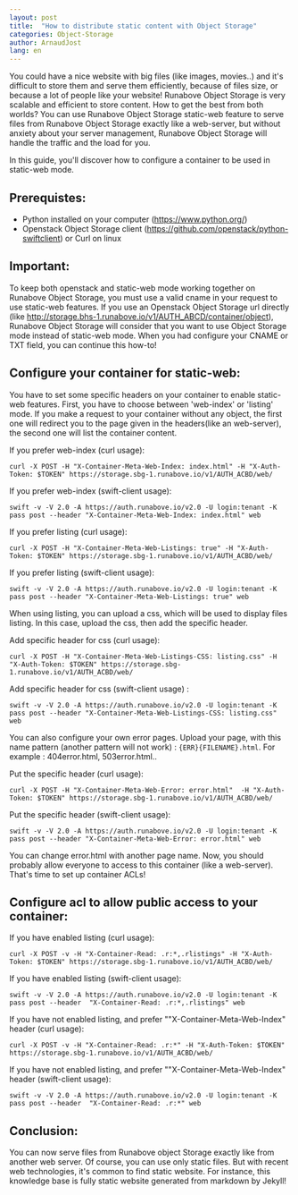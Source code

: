 ```yaml
---
layout: post
title:  "How to distribute static content with Object Storage"
categories: Object-Storage
author: ArnaudJost
lang: en
---
```


You could have a nice website with big files (like images, movies..) and it's difficult to store them and serve them efficiently, because of files size, or because a lot of people like your website! Runabove Object Storage is very scalable and efficient to store content. How to get the best from both worlds? You can use Runabove Object Storage static-web feature to serve files from Runabove Object Storage exactly like a web-server, but without anxiety about your server management, Runabove Object Storage will handle the traffic and the load for you.

In this guide, you'll discover how to configure a container to be used in static-web mode.

Prerequistes:
--------------

* Python installed on your computer (https://www.python.org/)
* Openstack Object Storage client (https://github.com/openstack/python-swiftclient) or Curl on linux

Important:
-----------

To keep both openstack and static-web mode working together on Runabove Object Storage, you must use a valid cname in your request to use static-web features. If you use an Openstack Object Storage url directly (like http://storage.bhs-1.runabove.io/v1/AUTH_ABCD/container/object), Runabove Object Storage will consider that you want to use Object Storage mode instead of static-web mode. When you had configure your CNAME or TXT field, you can continue this how-to!

Configure your container for static-web:
-----------------------------------------

You have to set some specific headers on your container to enable static-web features.
First, you have to choose between 'web-index' or 'listing' mode. If you make a request to your container without any object, the first one will redirect you to the page given in the headers(like an web-server), the second one will list the container content.

If you prefer web-index (curl usage):

```curl -X POST -H "X-Container-Meta-Web-Index: index.html" -H "X-Auth-Token: $TOKEN" https://storage.sbg-1.runabove.io/v1/AUTH_ACBD/web/```

If you prefer web-index (swift-client usage):

```swift -v -V 2.0 -A https://auth.runabove.io/v2.0 -U login:tenant -K pass post --header "X-Container-Meta-Web-Index: index.html" web```

If you prefer listing (curl usage):

```curl -X POST -H "X-Container-Meta-Web-Listings: true" -H "X-Auth-Token: $TOKEN" https://storage.sbg-1.runabove.io/v1/AUTH_ACBD/web/```

If you prefer listing (swift-client usage):

```swift -v -V 2.0 -A https://auth.runabove.io/v2.0 -U login:tenant -K pass post --header "X-Container-Meta-Web-Listings: true" web```

When using listing, you can upload a css, which will be used to display files listing. 
In this case, upload the css, then add the specific header.

Add specific header for css (curl usage):

```curl -X POST -H "X-Container-Meta-Web-Listings-CSS: listing.css" -H "X-Auth-Token: $TOKEN" https://storage.sbg-1.runabove.io/v1/AUTH_ACBD/web/```

Add specific header for css (swift-client usage) :

```swift -v -V 2.0 -A https://auth.runabove.io/v2.0 -U login:tenant -K pass post --header "X-Container-Meta-Web-Listings-CSS: listing.css" web```

You can also configure your own error pages. Upload your page, with this name pattern (another pattern will not work) : ```{ERR}{FILENAME}.html```.
For example : 404error.html, 503error.html..

Put the specific header (curl usage):

```curl -X POST -H "X-Container-Meta-Web-Error: error.html"  -H "X-Auth-Token: $TOKEN" https://storage.sbg-1.runabove.io/v1/AUTH_ACBD/web/```

Put the specific header (swift-client usage):

```swift -v -V 2.0 -A https://auth.runabove.io/v2.0 -U login:tenant -K pass post --header "X-Container-Meta-Web-Error: error.html" web```

You can change error.html with another page name. 
Now, you should probably allow everyone to access to this container (like a web-server). That's time to set up container ACLs!

Configure acl to allow public access to your container:
--------------------------------------------------------

If you have enabled listing (curl usage):

```curl -X POST -v -H "X-Container-Read: .r:*,.rlistings" -H "X-Auth-Token: $TOKEN" https://storage.sbg-1.runabove.io/v1/AUTH_ACBD/web/```

If you have enabled listing (swift-client usage):

```swift -v -V 2.0 -A https://auth.runabove.io/v2.0 -U login:tenant -K pass post --header  "X-Container-Read: .r:*,.rlistings" web```

If you  have not enabled listing, and prefer ""X-Container-Meta-Web-Index" header (curl usage):

```curl -X POST -v -H "X-Container-Read: .r:*" -H "X-Auth-Token: $TOKEN" https://storage.sbg-1.runabove.io/v1/AUTH_ACBD/web/```

If you  have not enabled listing, and prefer ""X-Container-Meta-Web-Index" header (swift-client usage):

```swift -v -V 2.0 -A https://auth.runabove.io/v2.0 -U login:tenant -K pass post --header  "X-Container-Read: .r:*" web```

Conclusion:
------------
You can now serve files from Runabove object Storage exactly like from another web server. Of course, you can use only static files. But with recent web technologies, it's common to find static website. For instance, this knowledge base is fully static website generated from markdown by Jekyll!
